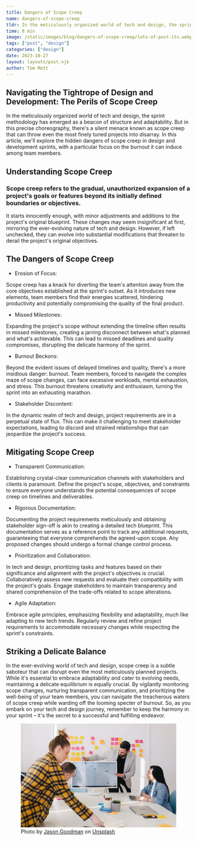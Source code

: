 ```yaml
---
title: Dangers of Scope Creep
name: dangers-of-scope-creep
tldr: In the meticulously organized world of tech and design, the sprint methodology has emerged as a beacon of structure and adaptability. But in this precise choreography, there's a silent menace known as scope creep that can throw even the most finely tuned projects into disarray.
time: 8 min
image: /static/images/blog/dangers-of-scope-creep/lots-of-post-its.webp
tags: ["post", "design"]
categories: ["design"]
date: 2023-10-27
layout: layouts/post.njk
author: Tom Mott
---
```


## Navigating the Tightrope of Design and Development: The Perils of Scope Creep

In the meticulously organized world of tech and design, the sprint methodology has emerged as a beacon of structure and adaptability. But in this precise choreography, there's a silent menace known as scope creep that can throw even the most finely tuned projects into disarray. In this article, we'll explore the hidden dangers of scope creep in design and development sprints, with a particular focus on the burnout it can induce among team members.

## Understanding Scope Creep

### <span>Scope creep refers to the gradual, unauthorized expansion of a project's goals or features beyond its initially defined boundaries or objectives.</span>

It starts innocently enough, with minor adjustments and additions to the project's original blueprint. These changes may seem insignificant at first, mirroring the ever-evolving nature of tech and design. However, if left unchecked, they can evolve into substantial modifications that threaten to derail the project's original objectives.

## The Dangers of Scope Creep

-   Erosion of Focus:

Scope creep has a knack for diverting the team's attention away from the core objectives established at the sprint's outset. As it introduces new elements, team members find their energies scattered, hindering productivity and potentially compromising the quality of the final product.

-   Missed Milestones:

Expanding the project's scope without extending the timeline often results in missed milestones, creating a jarring disconnect between what's planned and what's achievable. This can lead to missed deadlines and quality compromises, disrupting the delicate harmony of the sprint.

-   Burnout Beckons:

Beyond the evident issues of delayed timelines and quality, there's a more insidious danger: burnout. Team members, forced to navigate the complex maze of scope changes, can face excessive workloads, mental exhaustion, and stress. This burnout threatens creativity and enthusiasm, turning the sprint into an exhausting marathon.

-   Stakeholder Discontent:

In the dynamic realm of tech and design, project requirements are in a perpetual state of flux. This can make it challenging to meet stakeholder expectations, leading to discord and strained relationships that can jeopardize the project's success.

## Mitigating Scope Creep

-   Transparent Communication:

Establishing crystal-clear communication channels with stakeholders and clients is paramount. Define the project's scope, objectives, and constraints to ensure everyone understands the potential consequences of scope creep on timelines and deliverables.

-   Rigorous Documentation:

Documenting the project requirements meticulously and obtaining stakeholder sign-off is akin to creating a detailed tech blueprint. This documentation serves as a reference point to track any additional requests, guaranteeing that everyone comprehends the agreed-upon scope. Any proposed changes should undergo a formal change control process.

-   Prioritization and Collaboration:

In tech and design, prioritizing tasks and features based on their significance and alignment with the project's objectives is crucial. Collaboratively assess new requests and evaluate their compatibility with the project's goals. Engage stakeholders to maintain transparency and shared comprehension of the trade-offs related to scope alterations.

-   Agile Adaptation:

Embrace agile principles, emphasizing flexibility and adaptability, much like adapting to new tech trends. Regularly review and refine project requirements to accommodate necessary changes while respecting the sprint's constraints.

## Striking a Delicate Balance

In the ever-evolving world of tech and design, scope creep is a subtle saboteur that can disrupt even the most meticulously planned projects. While it's essential to embrace adaptability and cater to evolving needs, maintaining a delicate equilibrium is equally crucial. By vigilantly monitoring scope changes, nurturing transparent communication, and prioritizing the well-being of your team members, you can navigate the treacherous waters of scope creep while warding off the looming specter of burnout. So, as you embark on your tech and design journey, remember to keep the harmony in your sprint – it's the secret to a successful and fulfilling endeavor.

<figure>
	<img class="case-img " src="/static/images/blog/dangers-of-scope-creep/team-meeting.webp" alt="team meeting everyone is happy">
	<figcaption>Photo by <a href="https://unsplash.com/@jasongoodman_youxventures?utm_content=creditCopyText&utm_medium=referral&utm_source=unsplash">Jason Goodman</a> on <a href="https://unsplash.com/photos/man-standing-behind-flat-screen-computer-monitor-bzqU01v-G54?utm_content=creditCopyText&utm_medium=referral&utm_source=unsplash">Unsplash</a>
  </figcaption>
</figure>
